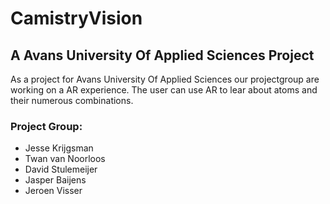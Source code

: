 # CamistryVision
## A Avans University Of Applied Sciences Project

As a project for Avans University Of Applied Sciences our projectgroup are working on a AR experience. The user can use AR to lear about atoms and their numerous combinations. 

### Project Group:
- Jesse Krijgsman
- Twan van Noorloos
- David Stulemeijer
- Jasper Baijens
- Jeroen Visser